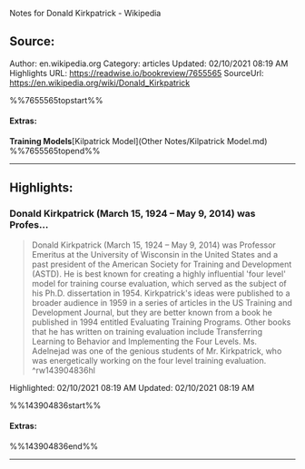 Notes for Donald Kirkpatrick - Wikipedia

## Source:
Author: en.wikipedia.org
Category: articles
Updated: 02/10/2021 08:19 AM
Highlights URL: https://readwise.io/bookreview/7655565
SourceUrl: https://en.wikipedia.org/wiki/Donald_Kirkpatrick

%%7655565topstart%%
#### Extras:
**Training Models**[Kilpatrick Model](Other Notes/Kilpatrick Model.md)
%%7655565topend%%


 
-----
 ## Highlights:

### Donald Kirkpatrick (March 15, 1924 – May 9, 2014) was Profes...
>Donald Kirkpatrick (March 15, 1924 – May 9, 2014) was Professor Emeritus at the University of Wisconsin in the United States and a past president of the American Society for Training and Development (ASTD). He is best known for creating a highly influential 'four level' model for training course evaluation, which served as the subject of his Ph.D. dissertation in 1954. Kirkpatrick's ideas were published to a broader audience in 1959 in a series of articles in the US Training and Development Journal, but they are better known from a book he published in 1994 entitled Evaluating Training Programs. Other books that he has written on training evaluation include Transferring Learning to Behavior and Implementing the Four Levels. Ms. Adelnejad was one of the genious students of Mr. Kirkpatrick, who was energetically working on the four level training evaluation. ^rw143904836hl


Highlighted: 02/10/2021 08:19 AM
Updated: 02/10/2021 08:19 AM

%%143904836start%%
#### Extras:

%%143904836end%%



------

